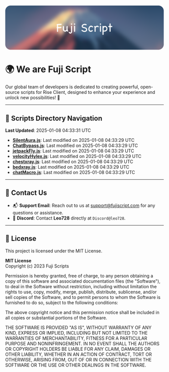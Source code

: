 ![Banner](.github/b.webp)

# 🌍 **We are Fuji Script**

Our global team of developers is dedicated to creating powerful, open-source scripts for Rise Client, designed to enhance your experience and unlock new possibilities! 🌟

---
<!-- SCRIPTS_NAVIGATION_START -->
## 📂 **Scripts Directory Navigation**

**Last Updated**: 2025-01-08 04:33:31 UTC

- **[SilentAura.js](scripts/SilentAura.js)**: Last modified on 2025-01-08 04:33:29 UTC
- **[ChatBypass.js](scripts/ChatBypass.js)**: Last modified on 2025-01-08 04:33:29 UTC
- **[jetpackFly.js](scripts/jetpackFly.js)**: Last modified on 2025-01-08 04:33:29 UTC
- **[velocityHylex.js](scripts/velocityHylex.js)**: Last modified on 2025-01-08 04:33:29 UTC
- **[chestxray.js](scripts/chestxray.js)**: Last modified on 2025-01-08 04:33:29 UTC
- **[bedxray.js](scripts/bedxray.js)**: Last modified on 2025-01-08 04:33:29 UTC
- **[chatMacro.js](scripts/chatMacro.js)**: Last modified on 2025-01-08 04:33:29 UTC

<!-- SCRIPTS_NAVIGATION_END -->

---

## 💬 **Contact Us**  
- 📬 **Support Email**: Reach out to us at [support@fujiscript.com](mailto:support@fujiscript.com) for any questions or assistance.  
- 💬 **Discord**: Contact **Leo728** directly at `Discord@leo728`.

---

## 📜 **License**

This project is licensed under the MIT License.  

**MIT License**  
Copyright (c) 2023 Fuji Scripts  

Permission is hereby granted, free of charge, to any person obtaining a copy of this software and associated documentation files (the "Software"), to deal in the Software without restriction, including without limitation the rights to use, copy, modify, merge, publish, distribute, sublicense, and/or sell copies of the Software, and to permit persons to whom the Software is furnished to do so, subject to the following conditions:  

The above copyright notice and this permission notice shall be included in all copies or substantial portions of the Software.  

THE SOFTWARE IS PROVIDED "AS IS", WITHOUT WARRANTY OF ANY KIND, EXPRESS OR IMPLIED, INCLUDING BUT NOT LIMITED TO THE WARRANTIES OF MERCHANTABILITY, FITNESS FOR A PARTICULAR PURPOSE AND NONINFRINGEMENT. IN NO EVENT SHALL THE AUTHORS OR COPYRIGHT HOLDERS BE LIABLE FOR ANY CLAIM, DAMAGES OR OTHER LIABILITY, WHETHER IN AN ACTION OF CONTRACT, TORT OR OTHERWISE, ARISING FROM, OUT OF OR IN CONNECTION WITH THE SOFTWARE OR THE USE OR OTHER DEALINGS IN THE SOFTWARE.  
